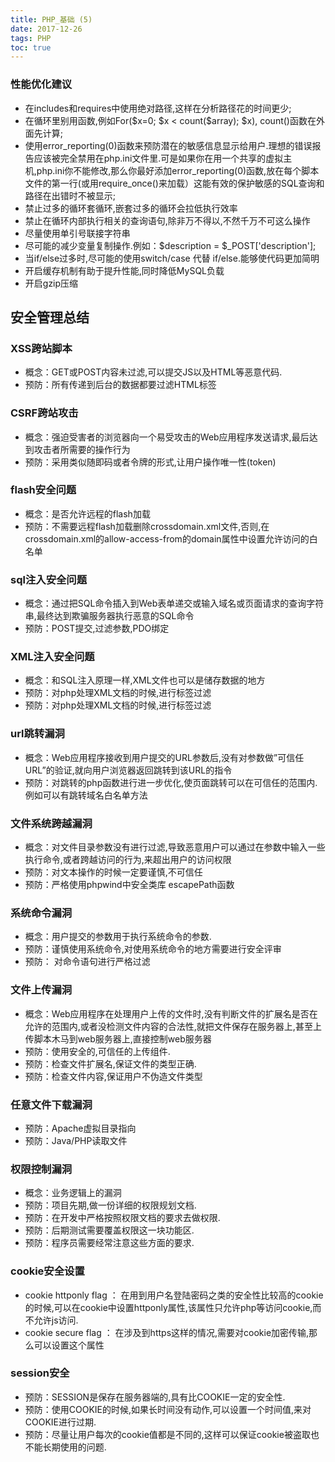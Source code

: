 ```yaml
---
title: PHP_基础 (5)
date: 2017-12-26
tags: PHP
toc: true
---
```


### 性能优化建议
- 在includes和requires中使用绝对路径,这样在分析路径花的时间更少;
- 在循环里别用函数,例如For(\$x=0; \$x < count(\$array); \$x), count()函数在外面先计算;
- 使用error_reporting(0)函数来预防潜在的敏感信息显示给用户.理想的错误报告应该被完全禁用在php.ini文件里.可是如果你在用一个共享的虚拟主机,php.ini你不能修改,那么你最好添加error_reporting(0)函数,放在每个脚本文件的第一行(或用require_once()来加载）这能有效的保护敏感的SQL查询和路径在出错时不被显示;
- 禁止过多的循环套循环,嵌套过多的循环会拉低执行效率
- 禁止在循环内部执行相关的查询语句,除非万不得以,不然千万不可这么操作
- 尽量使用单引号联接字符串
- 尽可能的减少变量复制操作.例如：\$description = $_POST['description'];
- 当if/else过多时,尽可能的使用switch/case 代替 if/else.能够使代码更加简明
- 开启缓存机制有助于提升性能,同时降低MySQL负载
- 开启gzip压缩

<!-- more -->

## 安全管理总结

### XSS跨站脚本
- 概念：GET或POST内容未过滤,可以提交JS以及HTML等恶意代码.
- 预防：所有传递到后台的数据都要过滤HTML标签

### CSRF跨站攻击
- 概念：强迫受害者的浏览器向一个易受攻击的Web应用程序发送请求,最后达到攻击者所需要的操作行为
- 预防：采用类似随即码或者令牌的形式,让用户操作唯一性(token)

### flash安全问题
- 概念：是否允许远程的flash加载
- 预防：不需要远程flash加载删除crossdomain.xml文件,否则,在crossdomain.xml的allow-access-from的domain属性中设置允许访问的白名单

### sql注入安全问题
- 概念：通过把SQL命令插入到Web表单递交或输入域名或页面请求的查询字符串,最终达到欺骗服务器执行恶意的SQL命令
- 预防：POST提交,过滤参数,PDO绑定

### XML注入安全问题
- 概念：和SQL注入原理一样,XML文件也可以是储存数据的地方
- 预防：对php处理XML文档的时候,进行标签过滤
- 预防：对php处理XML文档的时候,进行标签过滤

### url跳转漏洞
- 概念：Web应用程序接收到用户提交的URL参数后,没有对参数做”可信任URL”的验证,就向用户浏览器返回跳转到该URL的指令
- 预防：对跳转的php函数进行进一步优化,使页面跳转可以在可信任的范围内. 例如可以有跳转域名白名单方法

### 文件系统跨越漏洞
- 概念：对文件目录参数没有进行过滤,导致恶意用户可以通过在参数中输入一些执行命令,或者跨越访问的行为,来超出用户的访问权限
- 预防：对文本操作的时候一定要谨慎,不可信任
- 预防：严格使用phpwind中安全类库 escapePath函数

### 系统命令漏洞
- 概念：用户提交的参数用于执行系统命令的参数.
- 预防：谨慎使用系统命令,对使用系统命令的地方需要进行安全评审
- 预防： 对命令语句进行严格过滤

### 文件上传漏洞
- 概念：Web应用程序在处理用户上传的文件时,没有判断文件的扩展名是否在允许的范围内,或者没检测文件内容的合法性,就把文件保存在服务器上,甚至上传脚本木马到web服务器上,直接控制web服务器
- 预防：使用安全的,可信任的上传组件.
- 预防：检查文件扩展名,保证文件的类型正确.
- 预防：检查文件内容,保证用户不伪造文件类型

### 任意文件下载漏洞
- 预防：Apache虚拟目录指向
- 预防：Java/PHP读取文件

### 权限控制漏洞
- 概念：业务逻辑上的漏洞
- 预防：项目先期,做一份详细的权限规划文档.
- 预防：在开发中严格按照权限文档的要求去做权限.
- 预防：后期测试需要覆盖权限这一块功能区.
- 预防：程序员需要经常注意这些方面的要求.

### cookie安全设置
- cookie httponly flag ： 
    在用到用户名登陆密码之类的安全性比较高的cookie的时候,可以在cookie中设置httponly属性,该属性只允许php等访问cookie,而不允许js访问.
- cookie secure flag ： 
    在涉及到https这样的情况,需要对cookie加密传输,那么可以设置这个属性

### session安全
- 预防：SESSION是保存在服务器端的,具有比COOKIE一定的安全性.
- 预防：使用COOKIE的时候,如果长时间没有动作,可以设置一个时间值,来对COOKIE进行过期.
- 预防：尽量让用户每次的cookie值都是不同的,这样可以保证cookie被盗取也不能长期使用的问题.